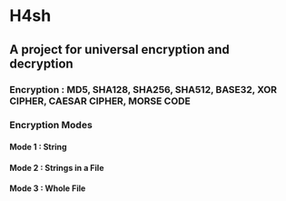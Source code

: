 # H4sh
## A project for universal encryption and decryption

### Encryption : MD5, SHA128, SHA256, SHA512, BASE32, XOR CIPHER, CAESAR CIPHER, MORSE CODE

### Encryption Modes
#### Mode 1 : String
#### Mode 2 : Strings in a File
#### Mode 3 : Whole File

